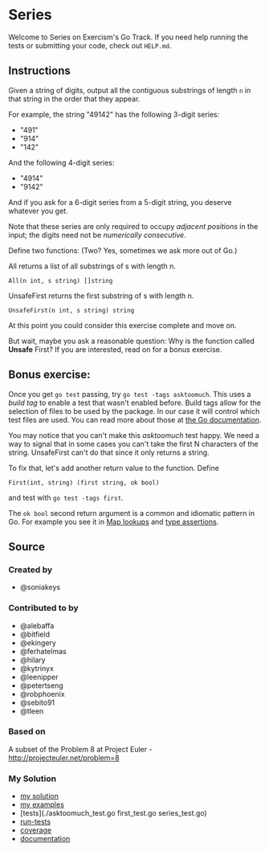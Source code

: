 # Series

Welcome to Series on Exercism's Go Track.
If you need help running the tests or submitting your code, check out `HELP.md`.

## Instructions

Given a string of digits, output all the contiguous substrings of length `n` in
that string in the order that they appear.

For example, the string "49142" has the following 3-digit series:

- "491"
- "914"
- "142"

And the following 4-digit series:

- "4914"
- "9142"

And if you ask for a 6-digit series from a 5-digit string, you deserve
whatever you get.

Note that these series are only required to occupy *adjacent positions*
in the input; the digits need not be *numerically consecutive*.

Define two functions: (Two? Yes, sometimes we ask more out of Go.)

All returns a list of all substrings of s with length n.

`All(n int, s string) []string`

UnsafeFirst returns the first substring of s with length n.

`UnsafeFirst(n int, s string) string`

At this point you could consider this exercise complete and move on.

But wait, maybe you ask a reasonable question: Why is the function
called **Unsafe** First?  If you are interested, read on for a bonus
exercise.

## Bonus exercise:

Once you get `go test` passing, try `go test -tags asktoomuch`.  This
uses a *build tag* to enable a test that wasn't enabled before. Build
tags allow for the selection of files to be used by the package. In
our case it will control which test files are used. You can read more
about those at
[the Go documentation](https://golang.org/pkg/go/build/#hdr-Build_Constraints).

You may notice that you can't make this *asktoomuch* test happy. We
need a way to signal that in some cases you can't take the first N
characters of the string. UnsafeFirst can't do that since it only
returns a string.

To fix that, let's add another return value to the function.  Define

`First(int, string) (first string, ok bool)`

and test with `go test -tags first`.

The `ok bool` second return argument is a common and idiomatic pattern
in Go. For example you see it in
[Map lookups](https://blog.golang.org/go-maps-in-action) and
[type assertions](https://tour.golang.org/methods/15).

## Source

### Created by

- @soniakeys

### Contributed to by

- @alebaffa
- @bitfield
- @ekingery
- @ferhatelmas
- @hilary
- @kytrinyx
- @leenipper
- @petertseng
- @robphoenix
- @sebito91
- @tleen

### Based on

A subset of the Problem 8 at Project Euler - http://projecteuler.net/problem=8

### My Solution

- [my solution](./series.go)
- [my examples](./series_examples_test.go)
- [tests](./asktoomuch_test.go
first_test.go
series_test.go)
- [run-tests](./run-tests-go.txt)
- [coverage](./coverage.html)
- [documentation](./series-doc.md)
